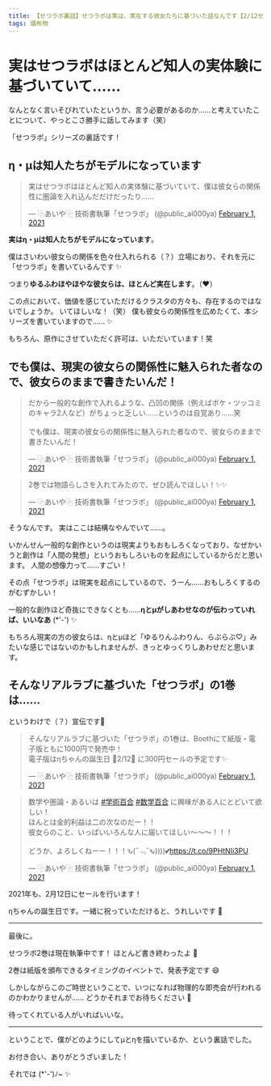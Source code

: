 ```yaml
---
title: 【せつラボ裏話】せつラボは実は、実在する彼女たちに基づいた話なんです【2/12セール情報】
tags: 頒布物
---
```

# 実はせつラボはほとんど知人の実体験に基づいていて……

なんとなく言いそびれていたというか、言う必要があるのか……と考えていたことについて、やっとこさ勝手に話してみます（笑）

「せつラボ」シリーズの裏話です！

## η・μは知人たちがモデルになっています

<blockquote class="twitter-tweet"><p lang="ja" dir="ltr">実はせつラボはほとんど知人の実体験に基づいていて、僕は彼女らの関係性に圏論を入れ込んだだけだったり……</p>&mdash; ⿻あいや⿻ 技術書執筆「せつラボ」 (@public_ai000ya) <a href="https://twitter.com/public_ai000ya/status/1356154685049040896?ref_src=twsrc%5Etfw">February 1, 2021</a></blockquote> <script async src="https://platform.twitter.com/widgets.js" charset="utf-8"></script>

**実はη・μは知人たちがモデルになっています**。

僕はさいわい彼女らの関係を色々仕入れられる（？）立場におり、それを元に「せつラボ」を書いているんです :sparkles:

つまり**ゆるふわほやほやな彼女らは、ほとんど実在します**。（:hearts:）

この点において、価値を感じていただけるクラスタの方々も、存在するのではないでしょうか。
いてほしいな！（笑）
僕も彼女らの関係性を広めたくて、本シリーズを書いていますので…… :sparkles:

もちろん、原作にさせていただく許可は、いただいています！笑

## でも僕は、現実の彼女らの関係性に魅入られた者なので、彼女らのままで書きたいんだ！

<blockquote class="twitter-tweet"><p lang="ja" dir="ltr">だから一般的な創作で入れるような、凸凹の関係（例えばボケ・ツッコミのキャラ2人など）がちょっと乏しい……というのは自覚あり……笑<br><br>でも僕は、現実の彼女らの関係性に魅入られた者なので、彼女らのままで書きたいんだ！</p>&mdash; ⿻あいや⿻ 技術書執筆「せつラボ」 (@public_ai000ya) <a href="https://twitter.com/public_ai000ya/status/1356155216492519426?ref_src=twsrc%5Etfw">February 1, 2021</a></blockquote> <script async src="https://platform.twitter.com/widgets.js" charset="utf-8"></script>

<blockquote class="twitter-tweet"><p lang="ja" dir="ltr">2巻では物語らしさを入れてみたので、ぜひ読んでほしい！✨✨</p>&mdash; ⿻あいや⿻ 技術書執筆「せつラボ」 (@public_ai000ya) <a href="https://twitter.com/public_ai000ya/status/1356155389981544449?ref_src=twsrc%5Etfw">February 1, 2021</a></blockquote> <script async src="https://platform.twitter.com/widgets.js" charset="utf-8"></script>

そうなんです。
実はここは結構なやんでいて……。

いかんせん一般的な創作というのは現実よりもおもしろくなっており、なぜかいうと創作は「人間の発想」というおもしろいものを起点にしているからだと思います。
人間の想像力って……すごい！

その点「せつラボ」は現実を起点にしているので、うーん……おもしろくするのがむずかしい！

一般的な創作ほど奇抜にできなくとも……**ηとμがしあわせなのが伝わっていれば、いいなあ** (\*'-') :sparkles:

もちろん現実の方の彼女らは、ηとμほど「ゆるりんふわりん、らぶらぶ♡」みたいな感じではないのかもしれませんが、きっとゆっくりしあわせだと思います。

## そんなリアルラブに基づいた「せつラボ」の1巻は…… 

というわけで（？）宣伝です🤔

<blockquote class="twitter-tweet"><p lang="ja" dir="ltr">そんなリアルラブに基づいた「せつラボ」の1巻は、Boothにて紙版・電子版ともに1000円で発売中！<br>電子版はηちゃんの誕生日 🎉2/12🎉 に300円セールの予定です✨</p>&mdash; ⿻あいや⿻ 技術書執筆「せつラボ」 (@public_ai000ya) <a href="https://twitter.com/public_ai000ya/status/1356156322748612610?ref_src=twsrc%5Etfw">February 1, 2021</a></blockquote> <script async src="https://platform.twitter.com/widgets.js" charset="utf-8"></script>

<blockquote class="twitter-tweet"><p lang="ja" dir="ltr">数学や圏論・あるいは <a href="https://twitter.com/hashtag/%E5%AD%A6%E8%A1%93%E7%99%BE%E5%90%88?src=hash&amp;ref_src=twsrc%5Etfw">#学術百合</a> <a href="https://twitter.com/hashtag/%E6%95%B0%E5%AD%A6%E7%99%BE%E5%90%88?src=hash&amp;ref_src=twsrc%5Etfw">#数学百合</a> に興味がある人にとどいて欲しい！<br>ほんとは金的利益は二の次なのだー！！<br>彼女らのこと、いっぱいいろんな人に届いてほしい〜〜〜！！！<br><br>どうか、よろしくねーー！！！ԅ(¯﹃¯ԅ))))💕<a href="https://t.co/9PHtNIi3PU">https://t.co/9PHtNIi3PU</a></p>&mdash; ⿻あいや⿻ 技術書執筆「せつラボ」 (@public_ai000ya) <a href="https://twitter.com/public_ai000ya/status/1356156381695365121?ref_src=twsrc%5Etfw">February 1, 2021</a></blockquote> <script async src="https://platform.twitter.com/widgets.js" charset="utf-8"></script>

2021年も、2月12日にセールを行います！

ηちゃんの誕生日です。一緒に祝っていただけると、うれしいです :tada:

- - - - -

最後に。

せつラボ2巻は現在執筆中です！
ほとんど書き終わったよ :tada:

2巻は紙版を頒布できるタイミングのイベントで、発表予定です :smile:

しかしながらこのご時世ということで、いつになれば物理的な即売会が行われるのかわかりませんが……
どうかそれまでお待ちください :bow:

待ってくれている人がいればいいな。

- - - - -

ということで、僕がどのようにしてμとηを描いているか、という裏話でした。

お付き合い、ありがとうざいました！

それでは (\*'-')ﾉ~ :sparkles:

